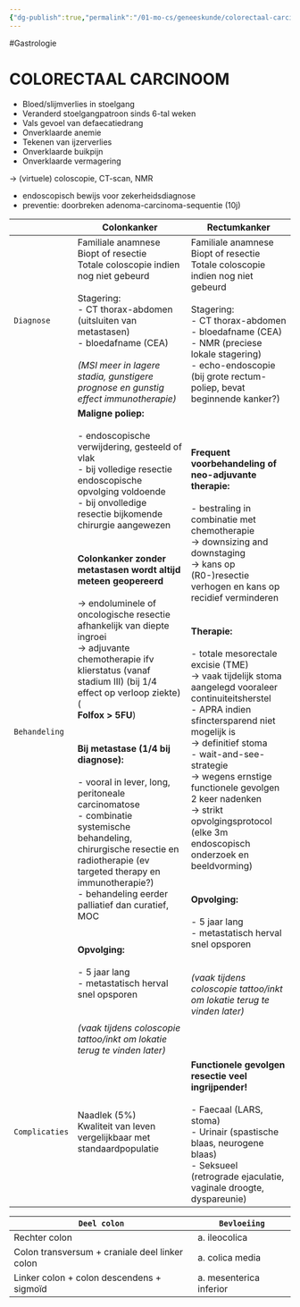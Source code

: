 ```yaml
---
{"dg-publish":true,"permalink":"/01-mo-cs/geneeskunde/colorectaal-carcinoom/","noteIcon":"","created":"2024-11-24T10:55:16.216+01:00","updated":"2024-12-29T13:58:43.692+01:00"}
---
```


#Gastrologie 

# COLORECTAAL CARCINOOM

- Bloed/slijmverlies in stoelgang
- Veranderd stoelgangpatroon sinds 6-tal weken
- Vals gevoel van defaecatiedrang
- Onverklaarde anemie
- Tekenen van ijzerverlies
- Onverklaarde buikpijn
- Onverklaarde vermagering

  

→ (virtuele) coloscopie, CT-scan, NMR
- endoscopisch bewijs voor zekerheidsdiagnose
- preventie: doorbreken adenoma-carcinoma-sequentie (10j)

|                | **Colonkanker**                                                                                                                                                                                                                                                                                                                                                                                                                                                                                                                                                                                                                                                                                                                                                                                                                                                                                                                                                                                                     | **Rectumkanker**                                                                                                                                                                                                                                                                                                                                                                                                                                                                                                                                                                                                                                                                                                                                                                                                              |
| -------------- | ------------------------------------------------------------------------------------------------------------------------------------------------------------------------------------------------------------------------------------------------------------------------------------------------------------------------------------------------------------------------------------------------------------------------------------------------------------------------------------------------------------------------------------------------------------------------------------------------------------------------------------------------------------------------------------------------------------------------------------------------------------------------------------------------------------------------------------------------------------------------------------------------------------------------------------------------------------------------------------------------------------------- | ----------------------------------------------------------------------------------------------------------------------------------------------------------------------------------------------------------------------------------------------------------------------------------------------------------------------------------------------------------------------------------------------------------------------------------------------------------------------------------------------------------------------------------------------------------------------------------------------------------------------------------------------------------------------------------------------------------------------------------------------------------------------------------------------------------------------------- |
| `Diagnose`     | Familiale anamnese  <br>Biopt of resectie  <br>Totale coloscopie indien nog niet gebeurd  <br>  <br>Stagering:  <br>- CT thorax-abdomen (uitsluiten van metastasen)  <br>- bloedafname (CEA)  <br>  <br>_(MSI meer in lagere stadia, gunstigere prognose en gunstig effect immunotherapie)_                                                                                                                                                                                                                                                                                                                                                                                                                                                                                                                                                                                                                                                                                                                         | Familiale anamnese  <br>Biopt of resectie  <br>Totale coloscopie indien nog niet gebeurd  <br>  <br>Stagering:  <br>- CT thorax-abdomen  <br>- bloedafname (CEA)  <br>- NMR (preciese lokale stagering)  <br>- echo-endoscopie (bij grote rectum-poliep, bevat beginnende kanker?)                                                                                                                                                                                                                                                                                                                                                                                                                                                                                                                                            |
| `Behandeling`  | **Maligne poliep:  <br>  <br>**- endoscopische verwijdering, gesteeld of vlak  <br>- bij volledige resectie endoscopische opvolging voldoende  <br>- bij onvolledige resectie bijkomende chirurgie aangewezen  <br>  <br>  <br>**Colonkanker zonder metastasen wordt altijd meteen geopereerd  <br>  <br>**→ endoluminele of oncologische resectie afhankelijk van diepte ingroei  <br>→ adjuvante chemotherapie ifv klierstatus (vanaf stadium III) (bij 1/4 effect op verloop ziekte) (  <br>**Folfox > 5FU**)  <br>  <br>  <br>**Bij metastase (1/4 bij diagnose):  <br>  <br>**- vooral in lever, long, peritoneale carcinomatose  <br>- combinatie systemische behandeling, chirurgische resectie en radiotherapie (ev targeted therapy en immunotherapie?)  <br>- behandeling eerder palliatief dan curatief, MOC  <br>  <br>  <br>**Opvolging:  <br>  <br>**- 5 jaar lang  <br>- metastatisch herval snel opsporen  <br>  <br>  <br>_(vaak tijdens coloscopie tattoo/inkt om lokatie terug te vinden later)_ | **Frequent voorbehandeling of neo-adjuvante therapie:  <br>  <br>**- bestraling in combinatie met chemotherapie  <br>→ downsizing and downstaging  <br>→ kans op (R0-)resectie verhogen en kans op recidief verminderen  <br>  <br>  <br>**Therapie:  <br>  <br>**- totale mesorectale excisie (TME)  <br>→ vaak tijdelijk stoma aangelegd vooraleer continuiteitsherstel  <br>- APRA indien sfinctersparend niet mogelijk is  <br>→ definitief stoma  <br>- wait-and-see-strategie  <br>→ wegens ernstige functionele gevolgen 2 keer nadenken  <br>→ strikt opvolgingsprotocol (elke 3m endoscopisch onderzoek en beeldvorming)  <br>  <br>  <br>**Opvolging:  <br>  <br>**- 5 jaar lang  <br>- metastatisch herval snel opsporen  <br>  <br>  <br>_(vaak tijdens coloscopie tattoo/inkt om lokatie terug te vinden later)_ |
| `Complicaties` | Naadlek (5%)  <br>Kwaliteit van leven vergelijkbaar met standaardpopulatie                                                                                                                                                                                                                                                                                                                                                                                                                                                                                                                                                                                                                                                                                                                                                                                                                                                                                                                                          | **Functionele gevolgen resectie veel ingrijpender!  <br>  <br>**- Faecaal (LARS, stoma)  <br>- Urinair (spastische blaas, neurogene blaas)  <br>- Seksueel (retrograde ejaculatie, vaginale droogte, dyspareunie)                                                                                                                                                                                                                                                                                                                                                                                                                                                                                                                                                                                                             |


|`Deel colon`|`Bevloeiing`|
|---|---|
|Rechter colon|a. ileocolica|
|Colon transversum + craniale deel linker colon|a. colica media|
|Linker colon + colon descendens + sigmoïd|a. mesenterica inferior|